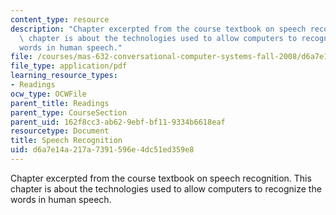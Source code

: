 ```yaml
---
content_type: resource
description: "Chapter excerpted from the course textbook on speech recognition. This\
  \ chapter is about the technologies used to allow computers to recognize the \r\n\
  words in human speech."
file: /courses/mas-632-conversational-computer-systems-fall-2008/d6a7e14a217a7391596e4dc51ed359e8_schmandt_ch7.pdf
file_type: application/pdf
learning_resource_types:
- Readings
ocw_type: OCWFile
parent_title: Readings
parent_type: CourseSection
parent_uid: 162f8cc3-ab62-9ebf-bf11-9334b6618eaf
resourcetype: Document
title: Speech Recognition
uid: d6a7e14a-217a-7391-596e-4dc51ed359e8
---
```

Chapter excerpted from the course textbook on speech recognition. This chapter is about the technologies used to allow computers to recognize the 
words in human speech.

